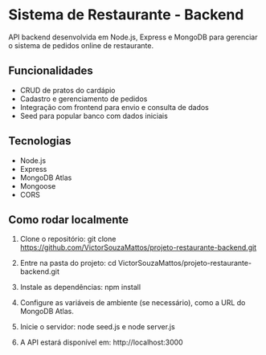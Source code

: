 # Sistema de Restaurante - Backend

API backend desenvolvida em Node.js, Express e MongoDB para gerenciar o sistema de pedidos online de restaurante.

## Funcionalidades

- CRUD de pratos do cardápio
- Cadastro e gerenciamento de pedidos
- Integração com frontend para envio e consulta de dados
- Seed para popular banco com dados iniciais

## Tecnologias

- Node.js
- Express
- MongoDB Atlas
- Mongoose
- CORS

## Como rodar localmente

1. Clone o repositório: git clone https://github.com/VictorSouzaMattos/projeto-restaurante-backend.git

2. Entre na pasta do projeto: cd VictorSouzaMattos/projeto-restaurante-backend.git

3. Instale as dependências: npm install

4. Configure as variáveis de ambiente (se necessário), como a URL do MongoDB Atlas.

5. Inicie o servidor: node seed.js e node server.js

6. A API estará disponível em: http://localhost:3000
